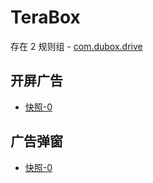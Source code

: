 # TeraBox

存在 2 规则组 - [com.dubox.drive](/src/apps/com.dubox.drive.ts)

## 开屏广告

- [快照-0](https://i.gkd.li/import/13200574)

## 广告弹窗

- [快照-0](https://i.gkd.li/import/13200577)
